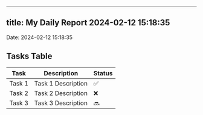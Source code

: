 
---
title: My Daily Report 2024-02-12 15:18:35
---

Date: 2024-02-12 15:18:35

## Tasks Table

| Task | Description | Status |
|------|-------------|--------|
| Task 1 | Task 1 Description | ✅ |
| Task 2 | Task 2 Description | ❌ |
| Task 3 | Task 3 Description | 🔜 |
